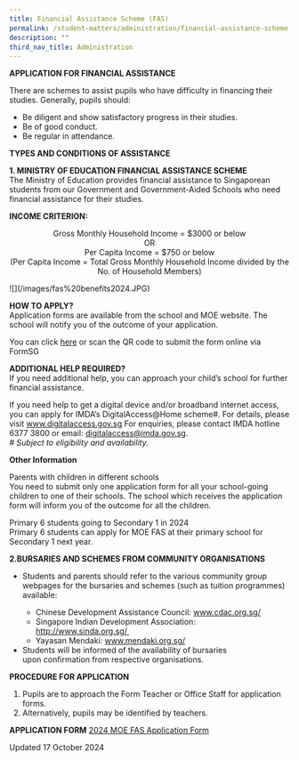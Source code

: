 ```yaml
---
title: Financial Assistance Scheme (FAS)
permalink: /student-matters/administration/financial-assistance-scheme-fas/
description: ""
third_nav_title: Administration
---
```

<p><strong>APPLICATION FOR FINANCIAL ASSISTANCE</strong></p>
<p>There are schemes to assist pupils who have difficulty in financing their studies. Generally, pupils should:&nbsp;</p>
<ul>
<li>Be diligent and show satisfactory progress in their studies.&nbsp;</li>
<li>Be of good conduct.</li>
<li>Be regular in attendance.&nbsp;</li>
</ul>
<p><strong>TYPES AND CONDITIONS OF ASSISTANCE</strong>&nbsp;</p>
<p><strong>1. MINISTRY OF EDUCATION FINANCIAL ASSISTANCE SCHEME<br></strong>The Ministry of Education provides financial assistance to Singaporean students from our Government and Government-Aided Schools who need financial assistance for their studies.</p>
<p><strong>INCOME CRITERION:</strong></p>
<p style="text-align: center;">Gross Monthly Household Income = $3000 or below<br>OR<br>Per Capita Income = $750 or below<br>(Per Capita Income = Total Gross Monthly Household Income divided by the No. of Household Members)</p>
![](/images/fas%20benefits2024.JPG)
<p><strong>HOW TO APPLY?<br></strong>Application forms are available from the school and MOE website. The school will notify you of the outcome of your application.</p>
<p>You can click <a href="https://go.gov.sg/moe-efas" target="">here</a>&nbsp;or scan the QR code to submit the form online via FormSG</p>

<p><strong>ADDITIONAL HELP REQUIRED?<br></strong>If you need additional help, you can approach your child’s
school for further financial assistance.
	
If you need help to get a digital device and/or broadband
internet access, you can apply for IMDA’s
DigitalAccess@Home scheme#. For details, please visit
www.digitalaccess.gov.sg
For enquiries, please contact IMDA hotline 6377 3800 or email:
digitalaccess@imda.gov.sg.<br><em># Subject to eligibility and availability.</em></p>

<p><strong>Other Information<br></strong>
</p><p>	Parents with children in different schools<br>
	You need to submit only one application form for all your
school-going children to one of their schools. The school
which receives the application form will inform you of the
outcome for all the children.
	
Primary 6 students going to Secondary 1 in 2024<br>
Primary 6 students can apply for MOE FAS at their primary
school for Secondary 1 next year.
</p><p><strong>2.BURSARIES AND SCHEMES FROM COMMUNITY ORGANISATIONS</strong></p>
<ul>
<li>Students and parents should refer to the various community group webpages for the bursaries and schemes (such as tuition programmes) available:</li>
<ul>
<li>Chinese Development Assistance Council: <a href="http://www.cdac.org.sg/" target="">www.cdac.org.sg/</a></li>
<li>Singapore Indian Development Association: <a href="http://www.sinda.org.sg/" target="">http://www.sinda.org.sg/&nbsp;</a></li>
<li>Yayasan Mendaki: <a href="http://www.mendaki.org.sg/" target="">www.mendaki.org.sg/</a></li>
</ul>
<li>Students will be informed of the availability of bursaries upon&nbsp;confirmation from respective organisations.</li>
</ul>
<p><strong>PROCEDURE FOR APPLICATION</strong></p>
<ol>
<li>Pupils are to approach the Form Teacher or Office Staff for&nbsp;application forms.&nbsp;</li>
<li>Alternatively, pupils may be identified by teachers.</li>
</ol>

**APPLICATION FORM**
[2024 MOE FAS Application Form](/files/2024%20moe%20fas%20application%20form.pdf)

Updated 17 October 2024